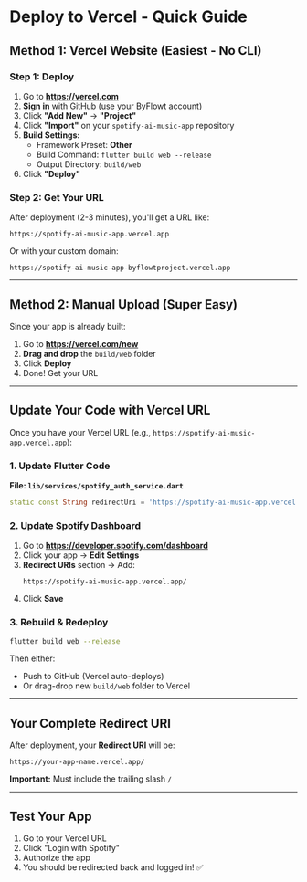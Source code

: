 # Deploy to Vercel - Quick Guide

## Method 1: Vercel Website (Easiest - No CLI)

### Step 1: Deploy
1. Go to **https://vercel.com**
2. **Sign in** with GitHub (use your ByFlowt account)
3. Click **"Add New"** → **"Project"**
4. Click **"Import"** on your `spotify-ai-music-app` repository
5. **Build Settings:**
   - Framework Preset: **Other**
   - Build Command: `flutter build web --release`
   - Output Directory: `build/web`
6. Click **"Deploy"**

### Step 2: Get Your URL
After deployment (2-3 minutes), you'll get a URL like:
```
https://spotify-ai-music-app.vercel.app
```

Or with your custom domain:
```
https://spotify-ai-music-app-byflowtproject.vercel.app
```

---

## Method 2: Manual Upload (Super Easy)

Since your app is already built:

1. Go to **https://vercel.com/new**
2. **Drag and drop** the `build/web` folder
3. Click **Deploy**
4. Done! Get your URL

---

## Update Your Code with Vercel URL

Once you have your Vercel URL (e.g., `https://spotify-ai-music-app.vercel.app`):

### 1. Update Flutter Code

**File: `lib/services/spotify_auth_service.dart`**
```dart
static const String redirectUri = 'https://spotify-ai-music-app.vercel.app/';
```

### 2. Update Spotify Dashboard

1. Go to **https://developer.spotify.com/dashboard**
2. Click your app → **Edit Settings**
3. **Redirect URIs** section → Add:
   ```
   https://spotify-ai-music-app.vercel.app/
   ```
4. Click **Save**

### 3. Rebuild & Redeploy

```bash
flutter build web --release
```

Then either:
- Push to GitHub (Vercel auto-deploys)
- Or drag-drop new `build/web` folder to Vercel

---

## Your Complete Redirect URI

After deployment, your **Redirect URI** will be:

```
https://your-app-name.vercel.app/
```

**Important:** Must include the trailing slash `/`

---

## Test Your App

1. Go to your Vercel URL
2. Click "Login with Spotify"
3. Authorize the app
4. You should be redirected back and logged in! ✅
